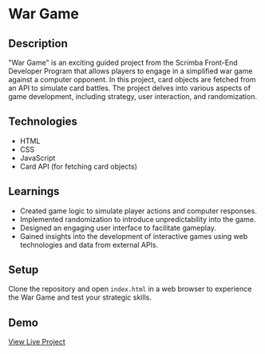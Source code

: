 # War Game

## Description
"War Game" is an exciting guided project from the Scrimba Front-End Developer Program that allows players to engage in a simplified war game against a computer opponent. In this project, card objects are fetched from an API to simulate card battles. The project delves into various aspects of game development, including strategy, user interaction, and randomization.

## Technologies
- HTML
- CSS
- JavaScript
- Card API (for fetching card objects)

## Learnings
- Created game logic to simulate player actions and computer responses.
- Implemented randomization to introduce unpredictability into the game.
- Designed an engaging user interface to facilitate gameplay.
- Gained insights into the development of interactive games using web technologies and data from external APIs.

## Setup
Clone the repository and open `index.html` in a web browser to experience the War Game and test your strategic skills.

## Demo
[View Live Project](https://sparkling-lokum-688a75.netlify.app/)


